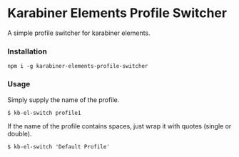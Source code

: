 # Karabiner Elements Profile Switcher

A simple profile switcher for karabiner elements.

### Installation

```
npm i -g karabiner-elements-profile-switcher
```

### Usage

Simply supply the name of the profile.

```
$ kb-el-switch profile1
```

If the name of the profile contains spaces, just wrap it with quotes (single or double).

```
$ kb-el-switch 'Default Profile'
```
